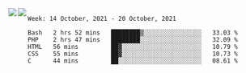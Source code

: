 <a href="https://github.com/anuraghazra/github-readme-stats">
  <img align="left" src="https://github-readme-stats.vercel.app/api?username=Tanesan&count_private=true&show_icons=true" />
</a>
<a href="https://github.com/anuraghazra/github-readme-stats">
  <img align="left" src="https://github-readme-stats.vercel.app/api/top-langs/?username=Tanesan" />
</a>

<!--START_SECTION:waka-->
```text
Week: 14 October, 2021 - 20 October, 2021

Bash   2 hrs 52 mins   ████████▒░░░░░░░░░░░░░░░░   33.03 % 
PHP    2 hrs 47 mins   ████████░░░░░░░░░░░░░░░░░   32.09 % 
HTML   56 mins         ██▓░░░░░░░░░░░░░░░░░░░░░░   10.79 % 
CSS    55 mins         ██▓░░░░░░░░░░░░░░░░░░░░░░   10.73 % 
C      44 mins         ██░░░░░░░░░░░░░░░░░░░░░░░   08.61 % 
```
<!--END_SECTION:waka-->
